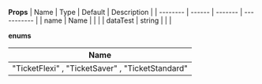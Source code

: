 **Props**
| Name | Type | Default | Description |
| -------- | ------ | ------- | ----------- |
| name | Name | | |
| dataTest | string | | |

**enums**

| **Name**                                         |
| ------------------------------------------------ |
| "TicketFlexi" , "TicketSaver" , "TicketStandard" |
